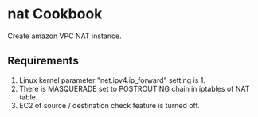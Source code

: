 nat Cookbook
============
Create amazon VPC NAT instance.

Requirements
------------
1. Linux kernel parameter "net.ipv4.ip_forward" setting is 1.
2. There is MASQUERADE set to POSTROUTING chain in iptables of NAT table.
3. EC2 of source / destination check feature is turned off.
